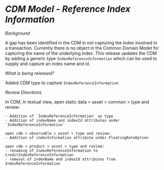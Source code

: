 # *CDM Model - Reference Index Information*

_Background_

A gap has been identified in the CDM in not capturing the index involved in a transaction. Currently there is no object in the Common Domain Model for capturing the name of the underlying index. This release updates the CDM by adding a generic type `IndexReferenceInformation` which can be used to supply and capture an index name and id.

_What is being released?_

Added CDM type to capture `IndexReferenceInformation` 

_Review Directions_

In CDM, In textual view, 
	open static data > asset > common > type and review:
 
	- Addition of `IndexReferenceInformation` as type
	- Addition of indexName and indexId attributes under `IndexReferenceInformation`
	
	open cdm > observable > asset > type and review:
	- Addition of indexInformation attribute under FloatingRateOption

	open cdm > product > asset > type and review:
	- renaming of IndexReferenceInformation to CreditIndexReferenceInformation
	- removal of indexName and indexId attributes from IndexReferenceInformation
